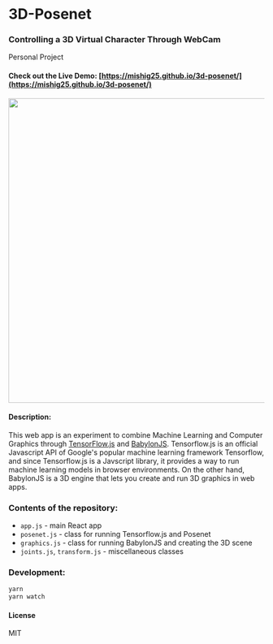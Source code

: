 # 3D-Posenet
### Controlling a 3D Virtual Character Through WebCam
Personal Project

#### Check out the Live Demo: [https://mishig25.github.io/3d-posenet/](https://mishig25.github.io/3d-posenet/)

<img src="https://github.com/mishig25/3d-posenet/raw/master/dist/demo.gif" width="600">

#### Description:

This web app is an experiment to combine Machine Learning and Computer Graphics through [TensorFlow.js](https://js.tensorflow.org/) and [BabylonJS](https://www.babylonjs.com/). Tensorflow.js is an official Javascript API of Google's popular machine learning framework Tensorflow, and since Tensorflow.js is a Javscript library, it provides a way to run machine learning models in browser environments. On the other hand, BabylonJS is a 3D engine that lets you create and run 3D graphics in web apps. 

### Contents of the repository:
* `app.js` - main React app
* `posenet.js` - class for running Tensorflow.js and Posenet 
* `graphics.js` - class for running BabylonJS and creating the 3D scene
* `joints.js`, `transform.js` - miscellaneous classes

### Development:
```bash
yarn
yarn watch
```

#### License
MIT
